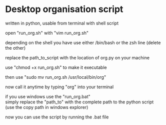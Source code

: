 # Desktop organisation script

written in python, usable from terminal with shell script

open "run_org.sh" with "vim run_org.sh"  
 
depending on the shell you have use either /bin/bash or the zsh line (delete the other)  

replace the path_to_script with the location of org.py on your machine  

use "chmod +x run_org.sh" to make it executable  

then use "sudo mv run_org.sh /usr/local/bin/org"  

now call it anytime by typing "org" into your terminal  
  
  
if you use windows use the "run_org.bat"  
simply replace the "path_to" with the complete path to the python script (use the copy path in windows explorer)  

now you can use the script by running the .bat file
 

